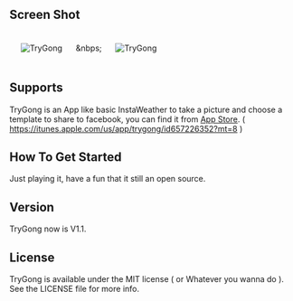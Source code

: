 ## Screen Shot

<img src="https://dl.dropbox.com/u/83663874/GitHubs/TryGong-1.png" alt="TryGong" title="TryGong" style="margin: 20px;" class="center" />
&nbps;
<img src="https://dl.dropbox.com/u/83663874/GitHubs/TryGong-2.png" alt="TryGong" title="TryGong" style="margin: 20px;" class="center" />

## Supports

TryGong is an App like basic InstaWeather to take a picture and choose a template to share to facebook, you can find it from <a href='https://itunes.apple.com/us/app/trygong/id657226352?mt=8'>App Store</a>. ( https://itunes.apple.com/us/app/trygong/id657226352?mt=8 )

## How To Get Started

Just playing it, have a fun that it still an open source.

## Version

TryGong now is V1.1.

## License

TryGong is available under the MIT license ( or Whatever you wanna do ). See the LICENSE file for more info.
